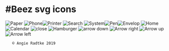 
  <h1>  #Beez svg icons</h1>
  <img src="https://github.com/angieradtke/icons/blob/master/paper.svg" alt="Paper"/>
   <img src="https://github.com/angieradtke/icons/blob/master/phone.svg" alt="Phone"/><img src="https://github.com/angieradtke/icons/blob/master/printer.svg" alt="Printer"/>
    <img src="https://github.com/angieradtke/icons/blob/master/search.svg" alt="Search"/>
<img src="https://github.com/angieradtke/icons/blob/master/system.svg" alt="System"/><img src="https://github.com/angieradtke/icons/blob/master/pen.svg" alt="Pen"/><img src="https://github.com/angieradtke/icons/blob/master/mail.svg" alt="Envelop"/>
 <img src="https://github.com/angieradtke/icons/blob/master/home.svg" alt="Home"/>
    <br><img src="https://github.com/angieradtke/icons/blob/master/calendar.svg" alt="Calendar"/>
    <img src="https://github.com/angieradtke/icons/blob/master/close.svg" alt="close"/>
    <img src="https://github.com/angieradtke/icons/blob/master/hamburger.svg" alt="Hamburger"/>
     <img src="https://github.com/angieradtke/icons/blob/master/arrow-down.svg" alt="arrow down" />
    <img src="https://github.com/angieradtke/icons/blob/master/arrow-right.svg" alt="Arrow right"/>
    <img src="https://github.com/angieradtke/icons/blob/master/arrow-up.svg"  alt="Arrow up"/>
    <img src="https://github.com/angieradtke/icons/blob/master/arrow-left.svg" alt="Arrow left"/>


       © Angie Radtke 2019

